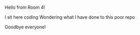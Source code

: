 Hello from Room 4!



I sit here coding
Wondering what I have done
to this poor repo






Goodbye everyone!
